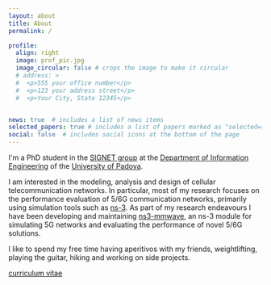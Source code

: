 ```yaml
---
layout: about
title: About
permalink: /

profile:
  align: right
  image: prof_pic.jpg
  image_circular: false # crops the image to make it circular
  # address: >
  #  <p>555 your office number</p>
  #  <p>123 your address street</p>
  #  <p>Your City, State 12345</p>


news: true  # includes a list of news items
selected_papers: true # includes a list of papers marked as "selected={true}"
social: false  # includes social icons at the bottom of the page
---
```


I'm a PhD student in the [SIGNET group](https://signet.dei.unipd.it/) at the [Department of Information Engineering](https://www.dei.unipd.it/home-page) of the [University of Padova](https://www.unipd.it/).

I am interested in the modeling, analysis and design of cellular telecommunication networks. In particular, most of my research focuses on the performance evaluation of 5/6G communication networks, primarily using simulation tools such as [ns-3](https://www.nsnam.org/). 
As part of my research endeavours I have been developing and maintaining [ns3-mmwave](https://github.com/nyuwireless-unipd/ns3-mmwave), an ns-3 module for simulating 5G networks and evaluating the performance of novel 5/6G solutions.

I like to spend my free time having aperitivos with my friends, weightlifting, playing the guitar, hiking and working on side projects.

[curriculum vitae](https://pagmatt.github.io/assets/pdf/cv.pdf)

